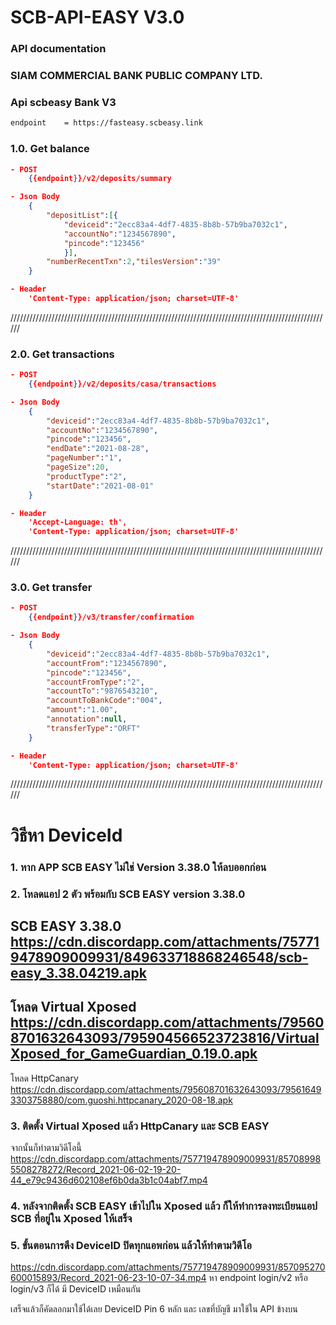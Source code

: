 # SCB-API-EASY V3.0

### API documentation
### SIAM COMMERCIAL BANK PUBLIC COMPANY LTD. 
### Api scbeasy Bank V3 
```xml
endpoint	= https://fasteasy.scbeasy.link
```
### 1.0. Get balance
```json
- POST 
	{{endpoint}}/v2/deposits/summary

- Json Body
	{
		"depositList":[{
			"deviceid":"2ecc83a4-4df7-4835-8b8b-57b9ba7032c1",
			"accountNo":"1234567890",
			"pincode":"123456"
			}],
		"numberRecentTxn":2,"tilesVersion":"39"
	}

- Header
	'Content-Type: application/json; charset=UTF-8'
```
//////////////////////////////////////////////////////////////////////////////////////////////////////

### 2.0. Get transactions
```json
- POST 
	{{endpoint}}/v2/deposits/casa/transactions

- Json Body
	{
		"deviceid":"2ecc83a4-4df7-4835-8b8b-57b9ba7032c1",
		"accountNo":"1234567890",
		"pincode":"123456",
		"endDate":"2021-08-28",
		"pageNumber":"1",
		"pageSize":20,
		"productType":"2",
		"startDate":"2021-08-01"
	}

- Header
	'Accept-Language: th',
	'Content-Type: application/json; charset=UTF-8'
```
//////////////////////////////////////////////////////////////////////////////////////////////////////

### 3.0. Get transfer
```json
- POST 
	{{endpoint}}/v3/transfer/confirmation

- Json Body
	{
		"deviceid":"2ecc83a4-4df7-4835-8b8b-57b9ba7032c1",
		"accountFrom":"1234567890",
		"pincode":"123456",
		"accountFromType":"2",
		"accountTo":"9876543210",
		"accountToBankCode":"004",
		"amount":"1.00",
		"annotation":null,
		"transferType":"ORFT"
	}

- Header
	'Content-Type: application/json; charset=UTF-8'
```
//////////////////////////////////////////////////////////////////////////////////////////////////////

วิธีหา DeviceId
=====================
### 1. หาก APP SCB EASY ไม่ใช่ Version 3.38.0 ให้ลบออกก่อน

### 2. โหลดแอป 2 ตัว พร้อมกับ SCB EASY version 3.38.0
SCB EASY 3.38.0
https://cdn.discordapp.com/attachments/757719478909009931/849633718868246548/scb-easy_3.38.04219.apk
---------------------
โหลด Virtual Xposed
https://cdn.discordapp.com/attachments/795608701632643093/795904566523723816/VirtualXposed_for_GameGuardian_0.19.0.apk
----------------------
โหลด HttpCanary
https://cdn.discordapp.com/attachments/795608701632643093/795616493303758880/com.guoshi.httpcanary_2020-08-18.apk

### 3. ติดตั้ง Virtual Xposed แล้ว HttpCanary และ SCB EASY
จากนั้นก็ทำตามวิดีโอนี้
https://cdn.discordapp.com/attachments/757719478909009931/857089985508278272/Record_2021-06-02-19-20-44_e79c9436d602108ef6b0da3b1c04abf7.mp4

### 4. หลังจากติดตั้ง SCB EASY เข้าไปใน Xposed แล้ว ก็ให้ทำการลงทะเบียนแอป SCB ที่อยู่ใน Xposed ให้เสร็จ

### 5. ขั้นตอนการดึง DeviceID ปิดทุกแอพก่อน แล้วให้ทำตามวิดีโอ
https://cdn.discordapp.com/attachments/757719478909009931/857095270600015893/Record_2021-06-23-10-07-34.mp4
หา endpoint login/v2 หรือ login/v3 ก็ได้ มี DeviceID เหมือนกัน

เสร็จแล้วก็คัดลอกมาใช้ได้เลย DeviceID Pin 6 หลัก และ เลขที่บัญชี มาใช้ใน API ข้างบน
